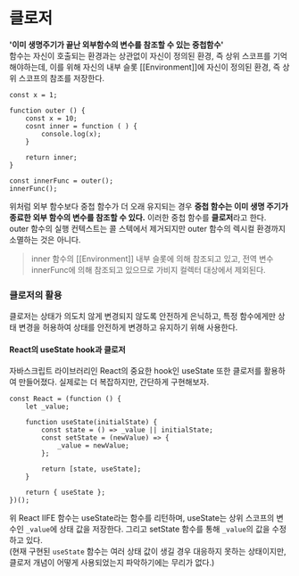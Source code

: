 # 클로저

**'이미 생명주기가 끝난 외부함수의 변수를 참조할 수 있는 중첩함수'**  
함수는 자신이 호출되는 환경과는 상관없이 자신이 정의된 환경, 즉 상위 스코프를 기억해야하는데, 이를 위해 자신의 내부 슬롯 [[Environment]]에 자신이 정의된 환경, 즉 상위 스코프의 참조를 저장한다.

```
const x = 1;

function outer () {
    const x = 10;
    cosnt inner = function ( ) {
        console.log(x);
    }

    return inner;
}

const innerFunc = outer();
innerFunc();
```

위처럼 외부 함수보다 중첩 함수가 더 오래 유지되는 경우 **중첩 함수는 이미 생명 주기가 종료한 외부 함수의 변수를 참조할 수 있다.** 이러한 중첩 함수를 **클로저**라고 한다.  
outer 함수의 실행 컨텍스트는 콜 스텍에서 제거되지만 outer 함수의 렉시컬 환경까지 소멸하는 것은 아니다.

> inner 함수의 [[Environment]] 내부 슬롯에 의해 참조되고 있고, 전역 변수 innerFunc에 의해 참조되고 있으므로 가비지 컬렉터 대상에서 제외된다.

### 클로저의 활용

클로저는 상태가 의도치 않게 변경되지 않도록 안전하게 은닉하고, 특정 함수에게만 상태 변경을 허용하여 상태를 안전하게 변경하고 유지하기 위해 사용한다.

#### React의 useState hook과 클로저

자바스크립트 라이브러리인 React의 중요한 hook인 useState 또한 클로저를 활용하여 만들어졌다. 실제로는 더 복잡하지만, 간단하게 구현해보자.

```
const React = (function () {
    let _value;

    function useState(initialState) {
        const state = () => _value || initialState;
        const setState = (newValue) => {
            _value = newValue;
        };

        return [state, useState];
    }

    return { useState };
})();
```

위 React IIFE 함수는 useState라는 함수를 리턴하며, useState는 상위 스코프의 변수인 `_value`에 상태 값을 저장한다. 그리고 setState 함수를 통해 `_value`의 값을 수정하고 있다.  
(현재 구현된 `useState` 함수는 여러 상태 값이 생길 경우 대응하지 못하는 상태이지만, 클로저 개념이 어떻게 사용되었는지 파악하기에는 무리가 없다.)

